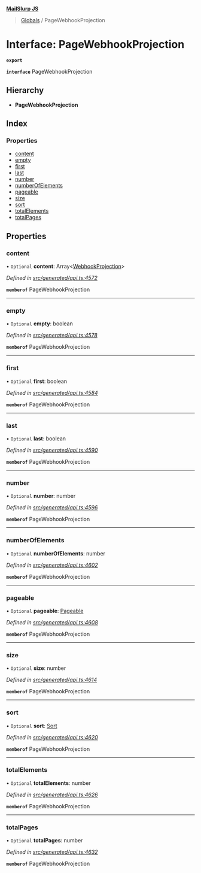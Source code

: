 **[MailSlurp JS](../README.md)**

> [Globals](../README.md) / PageWebhookProjection

# Interface: PageWebhookProjection

**`export`** 

**`interface`** PageWebhookProjection

## Hierarchy

* **PageWebhookProjection**

## Index

### Properties

* [content](pagewebhookprojection.md#content)
* [empty](pagewebhookprojection.md#empty)
* [first](pagewebhookprojection.md#first)
* [last](pagewebhookprojection.md#last)
* [number](pagewebhookprojection.md#number)
* [numberOfElements](pagewebhookprojection.md#numberofelements)
* [pageable](pagewebhookprojection.md#pageable)
* [size](pagewebhookprojection.md#size)
* [sort](pagewebhookprojection.md#sort)
* [totalElements](pagewebhookprojection.md#totalelements)
* [totalPages](pagewebhookprojection.md#totalpages)

## Properties

### content

• `Optional` **content**: Array\<[WebhookProjection](../modules/webhookprojection.md)>

*Defined in [src/generated/api.ts:4572](https://github.com/mailslurp/mailslurp-client/blob/3871a9e/src/generated/api.ts#L4572)*

**`memberof`** PageWebhookProjection

___

### empty

• `Optional` **empty**: boolean

*Defined in [src/generated/api.ts:4578](https://github.com/mailslurp/mailslurp-client/blob/3871a9e/src/generated/api.ts#L4578)*

**`memberof`** PageWebhookProjection

___

### first

• `Optional` **first**: boolean

*Defined in [src/generated/api.ts:4584](https://github.com/mailslurp/mailslurp-client/blob/3871a9e/src/generated/api.ts#L4584)*

**`memberof`** PageWebhookProjection

___

### last

• `Optional` **last**: boolean

*Defined in [src/generated/api.ts:4590](https://github.com/mailslurp/mailslurp-client/blob/3871a9e/src/generated/api.ts#L4590)*

**`memberof`** PageWebhookProjection

___

### number

• `Optional` **number**: number

*Defined in [src/generated/api.ts:4596](https://github.com/mailslurp/mailslurp-client/blob/3871a9e/src/generated/api.ts#L4596)*

**`memberof`** PageWebhookProjection

___

### numberOfElements

• `Optional` **numberOfElements**: number

*Defined in [src/generated/api.ts:4602](https://github.com/mailslurp/mailslurp-client/blob/3871a9e/src/generated/api.ts#L4602)*

**`memberof`** PageWebhookProjection

___

### pageable

• `Optional` **pageable**: [Pageable](pageable.md)

*Defined in [src/generated/api.ts:4608](https://github.com/mailslurp/mailslurp-client/blob/3871a9e/src/generated/api.ts#L4608)*

**`memberof`** PageWebhookProjection

___

### size

• `Optional` **size**: number

*Defined in [src/generated/api.ts:4614](https://github.com/mailslurp/mailslurp-client/blob/3871a9e/src/generated/api.ts#L4614)*

**`memberof`** PageWebhookProjection

___

### sort

• `Optional` **sort**: [Sort](sort.md)

*Defined in [src/generated/api.ts:4620](https://github.com/mailslurp/mailslurp-client/blob/3871a9e/src/generated/api.ts#L4620)*

**`memberof`** PageWebhookProjection

___

### totalElements

• `Optional` **totalElements**: number

*Defined in [src/generated/api.ts:4626](https://github.com/mailslurp/mailslurp-client/blob/3871a9e/src/generated/api.ts#L4626)*

**`memberof`** PageWebhookProjection

___

### totalPages

• `Optional` **totalPages**: number

*Defined in [src/generated/api.ts:4632](https://github.com/mailslurp/mailslurp-client/blob/3871a9e/src/generated/api.ts#L4632)*

**`memberof`** PageWebhookProjection
